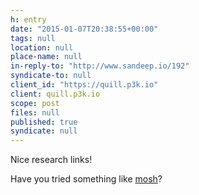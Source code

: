 ```yaml
---
h: entry
date: "2015-01-07T20:38:55+00:00"
tags: null
location: null
place-name: null
in-reply-to: "http://www.sandeep.io/192"
syndicate-to: null
client_id: "https://quill.p3k.io"
client: quill.p3k.io
scope: post
files: null
published: true
syndicate: null
---
```

Nice research links! 

Have you tried something like [mosh](https://mosh.mit.edu)?